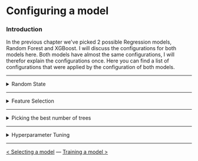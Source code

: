 # Configuring a model

### Introduction

In the previous chapter we've picked 2 possible Regression models, Random Forest and XGBoost. I will discuss the configurations for both models here. Both models have almost the same configurations, I will therefor explain the configurations once. Here you can find a list of configurations that were applied by the configuration of both models. 

---

<details> <summary>Random State</summary>
Picking a `random state` is essential for the configurations of your models. Without a `random_state`, the model will always apply a random, new variation of decision trees. To get accurate predictions and results it is important to always have the same decision trees. 

We decided to use `random_state=0` for all our MET prediction models. This way all models would have consistency in the configurations and results could not get manipulated by trying out different random state values. The decision for `random_state=0` is found [here](https://scikit-learn.org/stable/glossary.html#term-random-state). 

</details>

---

<details> <summary>Feature Selection</summary>

After [preparing the MET prediction model dataframe](../Data%20Preprocessing/data_preparation.md) with different features I thought it would take a long time to try all possible variations. Therefor, I wanted to use Recursive Feature Selection [(RFE)](https://scikit-learn.org/stable/modules/generated/sklearn.feature_selection.RFE.html). 
RFE picks a combination with the best scoring features. The chosen features were used in the configuration of the Random Forest or XGBoost model. This automated approach would save us lots of time, since we needed to find features for 6 different activities and 2 different models.   

<details><summary>List of features for Feature Selection</summary>

![](../Images/predictive-analysis/list_of_features.PNG)

</details>

<details><summary>Feature Selection Function</summary>

![](../Images/predictive-analysis/feature_selection_function.PNG)
</details>

<details><summary>Example results of Feature Selection</summary>

![](../Images/predictive-analysis/feature_selection_results.PNG)
</details>

</details>

---

<details> <summary>Picking the best number of trees</summary>

The `n_estimators` parameter is an important configuration for all tree based models. Every number of tree results in a different outcome. I wanted to find the best number of trees, but doing this by hand was gonna take way too long. Therefor I decided to write a function that finds the optimal number of trees between a certain range. 
In our case we picked a range between 1-210. After analyzing the plots, the results were not getting higher with a larger number of trees around 200. 

<details><summary>Finding optimal number of trees function</summary>

The result from this function was used during the configuration of the models for the `n_estimators` parameter.

![](../Images/predictive-analysis/n_estimator_function.PNG)

</details>

<details><summary>Results of the optimal number of trees function</summary>

More on the visualisation of this plot can be found in the [visualizing the outcome of a model chapter](visualizing_the_outcome_of_a_model.md).

![](../Images/predictive-analysis/n_estimators_results_plot.PNG)

</details>

</details>

---

<details> <summary>Hyperparameter Tuning</summary>

Once the optimal amount of features and number of trees were selected it was time to improve the models even more. My colleague Adnan Akbas pointed me towards `Hyperparameter Tuning`.

##### What is Hyperparameter Tuning?

Hyperparameter tuning is finding the best combination of parameters for your Machine Learning model. 

Since the Random Forest and XGBoost models have different configurations, I searched which parameters were usually tuned for each model. 

### Hypertuning the Random Forest model 

[Random Forest Hyperparameter Tuning Source](https://towardsdatascience.com/hyperparameter-tuning-the-random-forest-in-python-using-scikit-learn-28d2aa77dd74)

<details><summary>Here is a list of parameters and possible values that were tuned for the Random Forest model</summary>

These parameters were applied with all possible combinations on a new `RandomForestRegressor` model. 

![](../Images/predictive-analysis/hyperparametertuning_randomforest.PNG)

</details>

<details><summary>Applying the parameters on a new model</summary>

The parameters were applied on a new model with the following function. The function returns a new `RandomForestRegressor` model with the newly found parameters after hyperparameter tuning.

![The function](../Images/predictive-analysis/apply_randomforest_hyperparametertuning.PNG)

</details>

### Hypertuning the XGBoost model 

[XGBoost Hyperparameter Tuning Source](https://towardsdatascience.com/doing-xgboost-hyper-parameter-tuning-the-smart-way-part-1-of-2-f6d255a45dde)

<details><summary>Here is a list of parameters and possible values that were tuned for the XGBoost model</summary>

These parameters were applied with all possible combinations on a new `XGBRegressor` model. 

![](../Images/predictive-analysis/hyperparametertuning_xgboost.PNG)

</details>

##### GridSearch vs. RandomizedSearch

These parameters were applied on a `GridSearchCV` and `RandomizedSearchCV` model. I decided to try 2 different search methods to see which one performed better. 

<details><summary>GridSearch Function</summary>

![](../Images/predictive-analysis/xgboost_gridsearch_function.PNG)

</details>

<details><summary>RandomizedSearch Function</summary>

![](../Images/predictive-analysis/xgboost_randomizedsearch_function.PNG)

</details>

</details>

---

[<  Selecting a model](selecting_a_model.md) — [Training a model >](training_a_model.md) 